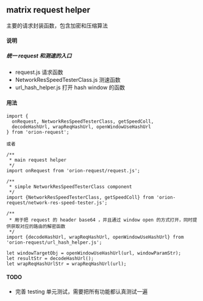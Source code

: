 ## matrix request helper
主要的请求封装函数，包含加密和压缩算法

#### 说明
##### 统一 request 和测速的入口

- request.js     请求函数
- NetworkResSpeedTesterClass.js 测速函数
- url_hash_helper.js 打开 hash window 的函数

#### 用法

```
import {
  onRequest, NetworkResSpeedTesterClass, getSpeedColl,
  decodeHashUrl, wrapReqHashUrl, openWindowUseHashUrl
} from 'orion-request';

或者

/**
 * main request helper
 */
import onRequest from 'orion-request/request.js';

/**
 * simple NetworkResSpeedTesterClass component
 */
import {NetworkResSpeedTesterClass, getSpeedColl} from 'orion-request/network-res-speed-tester.js';

/**
 * 用于把 request 的 header base64 ，并且通过 window open 的方式打开，同时提供获取对应的路由的解密函数
 */
import {decodeHashUrl, wrapReqHashUrl, openWindowUseHashUrl} from 'orion-request/url_hash_helper.js';

let windowTargetObj = openWindowUseHashUrl(url, windowParamStr);
let resultStr = decodeHashUrl();
let wrapReqHashUrlStr = wrapReqHashUrl(url);
```

#### TODO
- 完善 testing 单元测试，需要把所有功能都认真测试一遍
